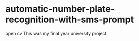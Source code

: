 # automatic-number-plate-recognition-with-sms-prompt
open cv
This was my final year university project.
